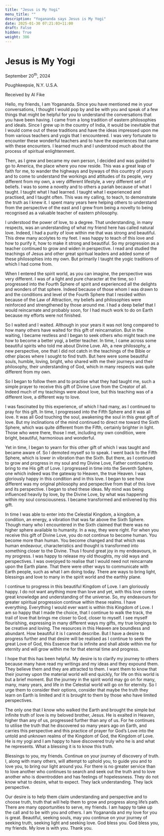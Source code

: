 ```yaml
---
title: "Jesus is My Yogi"
menu_title: ""
description: "Yogananda says Jesus is My Yogi"
date: 2025-01-30 07:21:03+11:00
draft: False
hidden: True
weight: 386
---
```

# Jesus is My Yogi

September 20<sup>th</sup>, 2024

Poughkeepsie, N.Y. U.S.A.

Received by Al Fike 

Hello, my friends, I am Yogananda. Since you have mentioned me in your conversations, I thought I would pop by and be with you and speak of a few things that might be helpful for you to understand the conversations that you have been having. I came from a long tradition of eastern philosophies and ideals. Since I grew up in the country of India, it would be inevitable that I would come out of these traditions and have the ideas impressed upon me from various teachers and yogis that I encountered. I was very fortunate to encounter these wonderful teachers and to have the experiences that came with these encounters. I learned much and I understood much about the process of spiritual enlightenment.

Then, as I grew and became my own person, I decided and was guided to go to America, the place where you now reside. This was a great leap of faith for me, to wander the highways and byways of this country of yours and to come to understand the workings and attitudes of its people, very different from my own, a very different lifestyle, a very different set of beliefs. I was to some a novelty and to others a pariah because of what I taught. I taught what I had learned. I taught what I experienced and practised, and I taught often. This was my calling, to teach, to demonstrate the truth as I knew it. I spent many years here helping others to understand from the perspective of the east and I grew from being a novelty to being recognised as a valuable teacher of eastern philosophy. 

I understood the power of love, to a degree. That understanding, in many respects, was an understanding of what my friend here has called natural love. Indeed, I had a purity of love within me that was strong and beautiful. This drew many acolytes to my feet. I was happy to teach of this love and how to purify it, how to make it strong and beautiful. So my progression as a teacher continued to grow and widen in perspective. I read and studied the teachings of Jesus and other great spiritual leaders and added some of these philosophies into my own. But primarily I taught the yogic traditions of which I had come from. 

When I entered the spirit world, as you can imagine, the perspective was very different. I was of a light and pure character at the time, so I progressed into the Fourth Sphere of spirit and experienced all the delights and wonders of that sphere. Indeed because of those whom I was drawn to and the conditions and level of the Fourth Sphere that I resided within because of the Law of Attraction, my beliefs and philosophies were reinforced and strengthened by those around me. I had a deep belief that I would reincarnate and probably soon, for I had much work to do on Earth because my efforts were not finished. 

So I waited and I waited. Although in your years it was not long compared to how many others have waited for this gift of reincarnation. But in the waiting, I became restless and I began to seek others who might teach me how to become a better yogi, a better teacher. In time, I came across some beautiful spirits who told me about Divine Love. Ah, a new philosophy, a new perspective, one that I did not catch in the teachings of the Bible or other places where I sought to find truth. But here were some beautiful souls, humble, loving, bright, who shared with me their journeys and their philosophy, their understanding of God, which in many respects was quite different from my own. 

So I began to follow them and to practise what they had taught me, such a simple prayer to receive this gift of Divine Love from the Creator of all. Indeed much of my teachings were about love, but this teaching was of a different love, a different way to love. 

I was fascinated by this experience, of which I had many, as I continued to pray for this gift. In time, I progressed into the Fifth Sphere and it was all love. It was all God touching the soul, awakening the soul in this great gift of love. But my inclinations of the mind continued to direct me toward the Sixth Sphere, which was quite different from the Fifth, certainly brighter in light. Those who were there, those I met, including my own condition, were bright, beautiful, harmonious and wonderful.

Yet in time, I began to yearn for this other gift of which I was taught and became aware of. So I demoted myself so to speak. I went back to the Fifth Sphere, which is lower in vibration than the Sixth. But there, as I continued to grow and progress in my soul and my Divine Love, Father continued to bring to me His gift of Love. I progressed in time into the Seventh Sphere, one which indeed was the gateway to Heaven, the true Heaven. I was gloriously happy in this condition and in this love. I began to see how different was my original philosophy and perspective from that of this love and its perspective. I began to shed these ideas. My mind was being influenced heavily by love, by the Divine Love, by what was happening within my soul consciousness. I became transformed and enlivened by this gift. 

In time I was able to enter into the Celestial Kingdom, a kingdom, a condition, an energy, a vibration that was far above the Sixth Sphere. Though many who I encountered in the Sixth claimed that there was no higher sphere available to humanity. In a way, they were right. For when you receive this gift of Divine Love, you do not continue to become human. You become more than human. You become changed and that which was human endeavour, characteristics and thought is transformed into something closer to the Divine. Thus I found great joy in my endeavours, in my progress. I was happy to release my old thoughts, my old ways and perspectives. I was overjoyed to realise that I would need not reincarnate upon the Earth plane. That there were other ways to communicate with Earth people, such as what I am doing today. There are ways to bring light, blessings and love to many in the spirit world and the earthly plane. 

I continue to progress in this beautiful Kingdom of Love. I am gloriously happy. I do not want anything more than love and yet, with this love comes great knowledge and understanding of the universe. So, my endeavours for greater spiritual progression continue within these realms. I have everything. Everything I would ever want is within this Kingdom of Love. I am so happy that I made the choice, that I continue to walk the track, the trail of love that brings me closer to God, closer to myself. I see myself flourishing, expressing in many different ways my gifts, my true longings to be creative and loving. The resources in this Heaven are boundless and abundant.  How beautiful it is I cannot describe. But I have a desire to progress further and that desire will be realised as I continue to seek the great Love of God, this Essence that is infinite and shall abide within me for eternity and will grow within me for that eternal time and progress. 

I hope that this has been helpful. My desire is to clarify my journey to others because many have read my writings and my ideas and they expound them. They believe them and they are attracted to them. I want them to know that their journey upon the material world will end quickly, for life on this world is but a brief moment. But the journey in the spirit world may go on for many, many, many years, and life in the Celestial world will go on for eternity. So I urge them to consider their options, consider that maybe the truth they learn on Earth is limited and it is brought to them by those who have limited perspectives. 

The only one that I know who walked the Earth and brought the simple but infinite truth of love is my beloved brother, Jesus. He is exalted in Heaven, higher than any of us, progressed further than any of us. For he continues to utilise the truth that he discovered so many years ago on Earth, and carries this perspective and this practice of prayer for God’s Love into the untold and unknown realms of the Kingdom of God, the Kingdom of Love. He is my yogi and I am happy to have discovered truly who he is and what he represents. What a blessing it is to know this truth.

Blessings to you, my friends. Continue on your journey of discovery of truth. I, along with many others, will attempt to uphold you, to guide you and to love you, to bring our light around you. For there is no greater service than to love another who continues to search and seek out the truth and to love another who is downtrodden and has feelings of hopelessness. They do not know what to desire, what to expect. They lack understanding. They lack perspective. 

Our desire is to help them claim understanding and perspective and to choose truth, truth that will help them to grow and progress along life’s path. There are many opportunities to serve, my friends. I am happy to take up the call and to be with you and others. I am Yogananda and my love for you is great. Beautiful, seeking souls, may you continue on your journey of seeking truth, seeking light and seeking love. God bless you. God bless you, my friends. My love is with you. Thank you. 